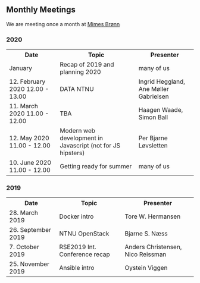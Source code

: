 ## Monthly Meetings

We are meeting once a month at [Mimes Brønn](
https://use.mazemap.com/#v=1&zlevel=2&center=10.408347,63.416064&zoom=18.5&sharepoitype=poi&sharepoi=79904&campusid=1&utm_medium=shorturl)

<h3>2020</h3>
<table class="w3-table-all">
    <tr>
        <th>Date</th>
        <th>Topic</th>
        <th>Presenter</th>
    </tr>
    <tr>
        <td>January</td>
        <td>Recap of 2019 and planning 2020</td>
        <td>many of us</td>
    </tr>
    <tr>
        <td>12. February 2020 12.00 - 13.00</td>
        <td>DATA NTNU</td>
        <td>Ingrid Heggland, Ane Møller Gabrielsen</td>
    </tr>
    <tr>
        <td>11. March 2020 11.00 - 12.00</td>
        <td>TBA</td>
        <td>Haagen Waade, Simon Ball</td>
    </tr>
    <tr>
        <td>12. May 2020 11.00 - 12.00</td>
        <td>Modern web development in Javascript (not for JS hipsters)</td>
        <td>Per Bjarne Løvsletten</td>
    </tr>
    <tr>
        <td>10. June 2020 11.00 - 12.00</td>
        <td>Getting ready for summer</td>
        <td>many of us</td>
    </tr>
</table>


<h3>2019</h3>
<table class="w3-table-all">
    <tr>
        <th>Date</th>
        <th>Topic</th>
        <th>Presenter</th>
    </tr>
    <tr>
        <td>28. March 2019</td>
        <td>Docker intro</td>
        <td>Tore W. Hermansen</td>
    </tr>
    <tr>
        <td>26. September 2019</td>
        <td>NTNU OpenStack</td>
        <td>Bjarne S. Næss</td>
    </tr>
    <tr>
        <td>7. October 2019</td>
        <td>RSE2019 Int. Conference recap</td>
        <td>Anders Christensen, Nico Reissman</td>
    </tr>
    <tr>
        <td>25. November 2019</td>
        <td>Ansible intro</td>
        <td>Oystein Viggen</td>
    </tr>
</table>

